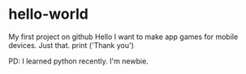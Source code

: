 # hello-world
My first project on github
Hello I want to make app games for mobile devices. Just that.
print ('Thank you') 

PD: I learned python recently. I'm newbie.

